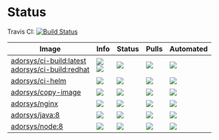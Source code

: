 # Status
Travis CI: [![Build Status](https://img.shields.io/travis/adorsys/dockerhub-pipeline-images/master.svg?longCache=true&style=flat-square)](https://travis-ci.org/adorsys/dockerhub-pipeline-images)

|  &nbsp; &nbsp; &nbsp; &nbsp; &nbsp; &nbsp; Image &nbsp; &nbsp; &nbsp; &nbsp; &nbsp; &nbsp; | Info | Status | Pulls | Automated |
| ----- | ---- | ------ | ----- | ----- |
| [adorsys/ci-build:latest](https://hub.docker.com/r/adorsys/ci-build/) <br/> [adorsys/ci-build:redhat](https://hub.docker.com/r/adorsys/ci-build/)| [![](https://img.shields.io/microbadger/image-size/adorsys/ci-build.svg?longCache=true&style=flat-square)](https://microbadger.com/images/adorsys/ci-build) <br/> [![](https://img.shields.io/microbadger/image-size/adorsys/ci-build/redhat.svg?longCache=true&style=flat-square)](https://microbadger.com/images/adorsys/ci-build) | ![](https://img.shields.io/docker/build/adorsys/ci-build.svg?longCache=true&style=flat-square) | ![](https://img.shields.io/docker/pulls/adorsys/ci-build.svg?longCache=true&style=flat-square) | ![](https://img.shields.io/docker/automated/adorsys/ci-build.svg?longCache=true&style=flat-square) |
| [adorsys/ci-helm](https://hub.docker.com/r/adorsys/ci-helm/) | [![](https://img.shields.io/microbadger/image-size/adorsys/ci-helm.svg?longCache=true&style=flat-square)](https://microbadger.com/images/adorsys/ci-helm) | ![](https://img.shields.io/docker/build/adorsys/ci-helm.svg?longCache=true&style=flat-square) | ![](https://img.shields.io/docker/pulls/adorsys/ci-helm.svg?longCache=true&style=flat-square) | ![](https://img.shields.io/docker/automated/adorsys/ci-helm.svg?longCache=true&style=flat-square) |
| [adorsys/copy-image](https://hub.docker.com/r/adorsys/copy-image/) | [![](https://img.shields.io/microbadger/image-size/adorsys/copy-image.svg?longCache=true&style=flat-square)](https://microbadger.com/images/adorsys/copy-image) | ![](https://img.shields.io/docker/build/adorsys/copy-image.svg?longCache=true&style=flat-square) | ![](https://img.shields.io/docker/pulls/adorsys/copy-image.svg?longCache=true&style=flat-square) | ![](https://img.shields.io/docker/automated/adorsys/copy-image.svg?longCache=true&style=flat-square) |
| [adorsys/nginx](https://hub.docker.com/r/adorsys/nginx/) | [![](https://img.shields.io/microbadger/image-size/adorsys/nginx.svg?longCache=true&style=flat-square)](https://microbadger.com/images/adorsys/nginx) | ![](https://img.shields.io/docker/build/adorsys/nginx.svg?longCache=true&style=flat-square) | ![](https://img.shields.io/docker/pulls/adorsys/nginx.svg?longCache=true&style=flat-square) | ![](https://img.shields.io/docker/automated/adorsys/nginx.svg?longCache=true&style=flat-square) |
| [adorsys/java:8](https://hub.docker.com/r/adorsys/java/) | [![](https://img.shields.io/microbadger/image-size/adorsys/java/8.svg?longCache=true&style=flat-square)](https://microbadger.com/images/adorsys/java:8) | ![](https://img.shields.io/docker/build/adorsys/java.svg?longCache=true&style=flat-square) | ![](https://img.shields.io/docker/pulls/adorsys/java.svg?longCache=true&style=flat-square) | ![](https://img.shields.io/docker/automated/adorsys/java.svg?longCache=true&style=flat-square) |
| [adorsys/node:8](https://hub.docker.com/r/adorsys/node/) | [![](https://img.shields.io/microbadger/image-size/adorsys/node/8.svg?longCache=true&style=flat-square)](https://microbadger.com/images/adorsys/node:8) | ![](https://img.shields.io/docker/build/adorsys/node.svg?longCache=true&style=flat-square) | ![](https://img.shields.io/docker/pulls/adorsys/node.svg?longCache=true&style=flat-square) | ![](https://img.shields.io/docker/automated/adorsys/node.svg?longCache=true&style=flat-square) |
